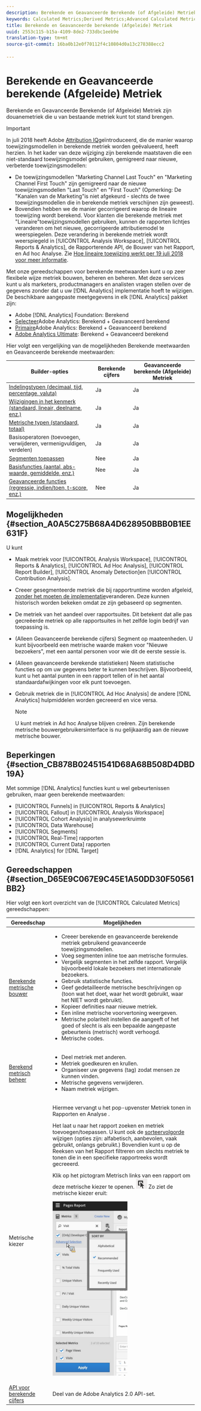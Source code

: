 ```yaml
---
description: Berekende en Geavanceerde Berekende (of Afgeleide) Metriek zijn douanemetriek die u van bestaande metriek kunt tot stand brengen.
keywords: Calculated Metrics;Derived Metrics;Advanced Calculated Metrics
title: Berekende en Geavanceerde berekende (Afgeleide) Metriek
uuid: 2553c115-b15a-4109-8de2-733dbc1eeb9e
translation-type: tm+mt
source-git-commit: 16ba0b12e0f70112f4c10804d0a13c278388ecc2

---
```



# Berekende en Geavanceerde berekende (Afgeleide) Metriek

Berekende en Geavanceerde Berekende (of Afgeleide) Metriek zijn douanemetriek die u van bestaande metriek kunt tot stand brengen.

>[!IMPORTANT]
>
>In juli 2018 heeft Adobe [Attribution IQ](https://marketing.adobe.com/resources/help/en_US/analytics/analysis-workspace/attribution.html)geïntroduceerd, die de manier waarop toewijzingsmodellen in berekende metriek worden geëvalueerd, heeft herzien. In het kader van deze wijziging zijn berekende maatstaven die een niet-standaard toewijzingsmodel gebruiken, gemigreerd naar nieuwe, verbeterde toewijzingsmodellen:
>
>* De toewijzingsmodellen &quot;Marketing Channel Last Touch&quot; en &quot;Marketing Channel First Touch&quot; zijn gemigreerd naar de nieuwe toewijzingsmodellen &quot;Last Touch&quot; en &quot;First Touch&quot; (Opmerking: De &quot;Kanalen van de Marketing&quot;is niet afgekeurd - slechts de twee toewijzingsmodellen die in berekende metriek verschijnen zijn geweest).
>* Bovendien hebben we de manier gecorrigeerd waarop de lineaire toewijzing wordt berekend. Voor klanten die berekende metriek met &quot;Lineaire&quot;toewijzingsmodellen gebruiken, kunnen de rapporten lichtjes veranderen om het nieuwe, gecorrigeerde attributiemodel te weerspiegelen. Deze verandering in berekende metriek wordt weerspiegeld in [!UICONTROL Analysis Workspace], [!UICONTROL Reports & Analytics], de Rapporterende API, de Bouwer van het Rapport, en Ad hoc Analyse. Zie [Hoe lineaire toewijzing werkt per 19 juli 2018 voor meer informatie](/help/components/c-calcmetrics/c-workflow/cm-workflow/c-build-metrics/m-metric-type-alloc.md#section_EDBB2E14A6C248C5A79C0913C02D7CA1).


Met onze gereedschappen voor berekende meetwaarden kunt u op zeer flexibele wijze metriek bouwen, beheren en beheren. Met deze services kunt u als marketers, productmanagers en analisten vragen stellen over de gegevens zonder dat u uw [!DNL Analytics] implementatie hoeft te wijzigen. De beschikbare aangepaste meetgegevens in elk [!DNL Analytics] pakket zijn:

* Adobe [!DNL Analytics] Foundation: Berekend
* [Selecteer](https://www.adobe.com/data-analytics-cloud/analytics/select.html)Adobe Analytics: Berekend + Geavanceerd berekend
* [Primaire](https://www.adobe.com/data-analytics-cloud/analytics/prime.html)Adobe Analytics: Berekend + Geavanceerd berekend
* [Adobe Analytics Ultimate](https://www.adobe.com/data-analytics-cloud/analytics/ultimate.html): Berekend + Geavanceerd berekend

Hier volgt een vergelijking van de mogelijkheden Berekende meetwaarden en Geavanceerde berekende meetwaarden:

| Builder-opties | Berekende cijfers | Geavanceerde berekende (Afgeleide) Metriek |
|---|---|---|
| [Indelingstypen (decimaal, tijd, percentage, valuta)](/help/components/c-calcmetrics/c-workflow/cm-workflow/c-build-metrics/cm-build-metrics.md) | Ja | Ja |
| [Wijzigingen in het kenmerk (standaard, lineair, deelname, enz.)](/help/components/c-calcmetrics/c-workflow/cm-workflow/c-build-metrics/m-metric-type-alloc.md) | Ja | Ja |
| [Metrische typen (standaard, totaal)](/help/components/c-calcmetrics/c-workflow/cm-workflow/c-build-metrics/m-metric-type-alloc.md) | Ja | Ja |
| Basisoperatoren (toevoegen, verwijderen, vermenigvuldigen, verdelen) | Ja | Ja |
| [Segmenten toepassen](/help/components/c-calcmetrics/c-workflow/cm-workflow/c-build-metrics/metrics-with-segments.md) | Nee | Ja |
| [Basisfuncties (aantal, abs-waarde, gemiddelde, enz.)](/help/components/c-calcmetrics/cm-reference/cm-functions.md) | Nee | Ja |
| [Geavanceerde functies (regressie, indien/toen, t-score, enz.)](/help/components/c-calcmetrics/cm-reference/cm-adv-functions.md) | Nee | Ja |

## Mogelijkheden {#section_A0A5C275B68A4D628950BBB0B1EE631F}

U kunt

* Maak metriek voor [!UICONTROL Analysis Workspace], [!UICONTROL Reports & Analytics], [!UICONTROL Ad Hoc Analysis], [!UICONTROL Report Builder], [!UICONTROL Anomaly Detection]en [!UICONTROL Contribution Analysis].
* Creeer gesegmenteerde metriek die bij rapportruntime worden afgeleid, [zonder het moeten de implementatie](https://youtu.be/CuQTm9RaUpY)veranderen. Deze kunnen historisch worden bekeken omdat ze zijn gebaseerd op segmenten.
* De metriek van het aandeel over rapportsuites. Dit betekent dat alle pas gecreëerde metriek op alle rapportsuites in het zelfde login bedrijf van toepassing is.
* (Alleen Geavanceerde berekende cijfers) Segment op maateenheden. U kunt bijvoorbeeld een metrische waarde maken voor &quot;Nieuwe bezoekers&quot;, met een aantal personen voor wie dit de eerste sessie is.
* (Alleen geavanceerde berekende statistieken) Neem statistische functies op om uw gegevens beter te kunnen beschrijven. Bijvoorbeeld, kunt u het aantal punten in een rapport tellen of in het aantal standaardafwijkingen voor elk punt toevoegen.
* Gebruik metriek die in [!UICONTROL Ad Hoc Analysis] de andere [!DNL Analytics] hulpmiddelen worden gecreeerd en vice versa.

   >[!NOTE]
   >
   >U kunt metriek in Ad hoc Analyse blijven creëren. Zijn berekende metrische bouwergebruikersinterface is nu gelijkaardig aan de nieuwe metrische bouwer.

## Beperkingen {#section_CB878B02451541D68A68B508D4DBD19A}

Met sommige [!DNL Analytics] functies kunt u wel gebeurtenissen gebruiken, maar geen berekende meetwaarden:

* [!UICONTROL Funnels] in [!UICONTROL Reports & Analytics]
* [!UICONTROL Fallout] in [!UICONTROL Analysis Workspace]
* [!UICONTROL Cohort Analysis] in analysewerkruimte
* [!UICONTROL Data Warehouse]
* [!UICONTROL Segments]
* [!UICONTROL Real-Time] rapporten
* [!UICONTROL Current Data] rapporten
* [!DNL Analytics] for [!DNL Target]

## Gereedschappen {#section_D65E9C067E9C45E1A50DD30F50561BB2}

Hier volgt een kort overzicht van de [!UICONTROL Calculated Metrics] gereedschappen:

<table id="table_520AFE97DB514958ABE23FD3C9CE0ABD"> 
 <thead> 
  <tr> 
   <th colname="col1" class="entry"> Gereedschap </th> 
   <th colname="col2" class="entry"> Mogelijkheden </th> 
  </tr>
 </thead>
 <tbody> 
  <tr> 
   <td colname="col1"><a href="/help/components/c-calcmetrics/c-workflow/cm-workflow/c-build-metrics/cm-build-metrics.md"  > Berekende metrische bouwer</a> </td> 
   <td colname="col2"> 
    <ul id="ul_E6F02AB9DF204C2F9A0AC92A31594B3E"> 
     <li id="li_A4A6E716374243A190C539A3F4A41C0C">Creeer berekende en geavanceerde berekende metriek gebruikend geavanceerde toewijzingsmodellen. </li> 
     <li id="li_C8C97BA4E227463E98077ABA5818FFC6">Voeg segmenten inline toe aan metrische formules. </li> 
     <li id="li_8503D9E06A3C46569B5CDB4B90F72446">Vergelijk segmenten in het zelfde rapport. Vergelijk bijvoorbeeld lokale bezoekers met internationale bezoekers. </li> 
     <li id="li_4B528FDE1F96400DBA0D3276408FF919">Gebruik statistische functies. </li> 
     <li id="li_C1162B1EA6784B8189A8A87E2B0DA79A">Geef gedetailleerde metrische beschrijvingen op (toon wat het doet, waar het wordt gebruikt, waar het NIET wordt gebruikt). </li> 
     <li id="li_DEA13F5E8BF94AF1B311C467FE6E2A74">Kopieer definities naar nieuwe metriek. </li> 
     <li id="li_8C21F55015D44910904202D2BF74221C">Een inline metrische voorvertoning weergeven. </li> 
     <li id="li_3704F66C321C477F9D4F52E068C231BD">Metrische polariteit instellen die aangeeft of het goed of slecht is als een bepaalde aangepaste gebeurtenis (metrisch) wordt verhoogd. </li> 
     <li id="li_9D45319FA965476FB1C90DE8AA72BBD7">Metrische codes. </li> 
    </ul> </td> 
  </tr> 
  <tr> 
   <td colname="col1"><a href="/help/components/c-calcmetrics/c-workflow/cm-workflow/cm-manager.md"  > Berekend metrisch beheer</a> </td> 
   <td colname="col2"> 
    <ul id="ul_E4D20D5DD3904CC6A85785B5BD4C1B1E"> 
     <li id="li_E0B216BA1478406EB6212263DF71D85B">Deel metriek met anderen. </li> 
     <li id="li_96EB16FAF3454211AAEF78EA5B08927F">Metriek goedkeuren en krullen. </li> 
     <li id="li_3ADBD2428EAC4B0AA61222D87C3AF2B7">Organiseer uw gegevens (tag) zodat mensen ze kunnen vinden. </li> 
     <li id="li_726F3C3390744E49BA63606FE196880E">Metrische gegevens verwijderen. </li> 
     <li id="li_F306BA4FA8AF4A6E987BA62634659A2F">Naam metriek wijzigen. </li> 
    </ul> </td> 
  </tr> 
  <tr> 
   <td colname="col1"> Metrische kiezer </td> 
   <td colname="col2"> <p>Hiermee vervangt u het pop-upvenster Metriek <span class="uicontrol"> tonen in</span> Rapporten en Analyse <span class="uicontrol"></span>. </p> <p>Het laat u naar het rapport zoeken en metriek toevoegen/toepassen. U kunt ook de <a href="/help/components/c-calcmetrics/c-workflow/cm-workflow/cm-finding.md"  > sorteervolgorde</a> wijzigen (opties zijn: alfabetisch, aanbevolen, vaak gebruikt, onlangs gebruikt.) Bovendien kunt u op de Reeksen van het Rapport filtreren om slechts metriek te tonen die in een specifieke rapportreeks wordt gecreeerd. </p> <p>Klik op het pictogram Metrisch links van een rapport om deze metrische kiezer te openen. <img placement="inline"  src="assets/metrics_icon.png" width="30px" id="image_2C6F20B4E634486B95BACD4CA47EF991" /> Zo ziet de metrische kiezer eruit: </p> <p><img src="assets/metrics_rail.png" width="200px" id="image_379523E9AFEC4CF08D20C42C740AA358" /> </p> </td> 
  </tr> 
  <tr> 
   <td colname="col1"><a href="https://www.adobe.io/apis/experiencecloud/analytics/docs.html#!AdobeDocs/analytics-2.0-apis/master/README.md"  > API voor berekende cijfers</a> </td> 
   <td colname="col2"> <p>Deel van de Adobe Analytics 2.0 API-set. </p> </td> 
  </tr> 
 </tbody> 
</table>

